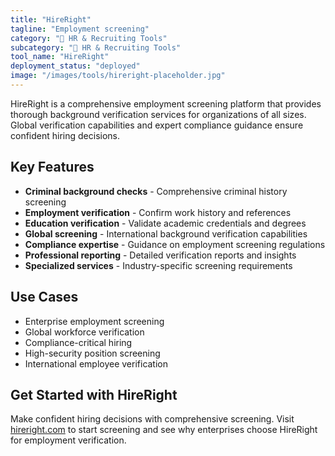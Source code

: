 ```yaml
---
title: "HireRight"
tagline: "Employment screening"
category: "👥 HR & Recruiting Tools"
subcategory: "👥 HR & Recruiting Tools"
tool_name: "HireRight"
deployment_status: "deployed"
image: "/images/tools/hireright-placeholder.jpg"
---
```

HireRight is a comprehensive employment screening platform that provides thorough background verification services for organizations of all sizes. Global verification capabilities and expert compliance guidance ensure confident hiring decisions.

## Key Features

- **Criminal background checks** - Comprehensive criminal history screening
- **Employment verification** - Confirm work history and references
- **Education verification** - Validate academic credentials and degrees
- **Global screening** - International background verification capabilities
- **Compliance expertise** - Guidance on employment screening regulations
- **Professional reporting** - Detailed verification reports and insights
- **Specialized services** - Industry-specific screening requirements

## Use Cases

- Enterprise employment screening
- Global workforce verification
- Compliance-critical hiring
- High-security position screening
- International employee verification

## Get Started with HireRight

Make confident hiring decisions with comprehensive screening. Visit [hireright.com](https://www.hireright.com) to start screening and see why enterprises choose HireRight for employment verification.
